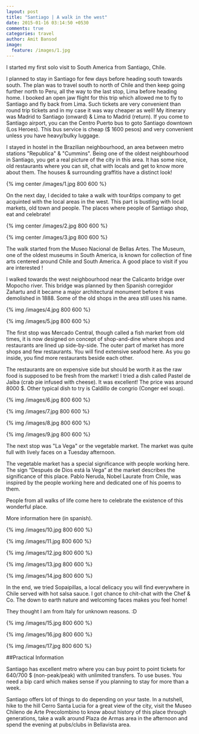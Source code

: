 ```yaml
---
layout: post
title: "Santiago | A walk in the west"
date: 2015-01-16 03:14:50 +0530
comments: true
categories: travel
author: Amit Bansod
image:
  feature: /images/1.jpg
---
```


I started my first solo visit to South America from Santiago, Chile. 

I planned to stay in Santiago for few days before heading south towards south. The plan was to travel south to north of Chile and then keep going further north to Peru, all the way to the last stop, Lima before heading home. I booked an open jaw flight for this trip which allowed me to fly to Santiago and fly back from Lima. Such tickets are very convenient than round trip tickets and in my case it was way cheaper as well! My itinerary was Madrid to Santiago (onward) & Lima to Madrid (return). If you come to Santiago airport, you can the Centro Puerto bus to goto Santiago downtown (Los Heroes). This bus service is cheap ($ 1600 pesos) and very convenient unless you have heavy/bulky luggage.

I stayed in hostel in the Brazilian neighbourhood, an area between metro stations "Republica" & "Cummins". Being one of the oldest neighbourhood in Santiago, you get a real picture of the city in this area. It has some nice, old restaurants where you can sit, chat with locals and get to know more about them. The houses & surrounding graffitis have a distinct look!

{% img center /images/1.jpg 800 600 %}

On the next day, I decided to take a walk with tour4tips company to get acquinted with the local areas in the west. This part is bustling with local markets, old town and people. The places where people of Santiago shop, eat and celebrate!

{% img center /images/2.jpg 800 600 %}

{% img center /images/3.jpg 800 600 %}

The walk started from the Museo Nacional de Bellas Artes. The Museum, one of the oldest museums in South America, is known for collection of fine arts centered around Chile and South America. A good place to visit if you are interested !

I walked towards the west neighbourhood near the Calicanto bridge over Mopocho river. This bridge was planned by then Spanish corregidor Zañartu and it became a major architectural monument before it was demolished in 1888. Some of the old shops in the area still uses his name.

{% img /images/4.jpg 800 600 %}

{% img /images/5.jpg 800 600 %}

The first stop was Mercado Central, though called a fish market from old times, it is now designed on concept of shop-and-dine where shops and restaurants are lined up side-by-side. The outer part of market has more shops and few restaurants. You will find extensive seafood here. As you go inside, you find more restaurants beside each other.

The restaurants are on expensive side but should be worth it as the raw food is supposed to be fresh from the market! I tried a dish called Pastel de Jaiba (crab pie infused with cheese). It was excellent! The price was around 8000 $. Other typical dish to try is Caldillo de congrio (Conger eel soup).

{% img /images/6.jpg 800 600 %}

{% img /images/7.jpg 800 600 %}

{% img /images/8.jpg 800 600 %} 

{% img /images/9.jpg 800 600 %}

The next stop was "La Vega" or the vegetable market. The market was quite full with lively faces on a Tuesday afternoon.

The vegetable market has a special significance with people working here. The sign “Después de Dios está la Vega” at the market describes the significance of this place. Pablo Neruda, Nobel Laurate from Chile, was inspired by the people working here and dedicated one of his poems to them.

People from all walks of life come here to celebrate the existence of this wonderful place.

More information here (in spanish).

{% img /images/10.jpg 800 600 %}

{% img /images/11.jpg 800 600 %}

{% img /images/12.jpg 800 600 %}

{% img /images/13.jpg 800 600 %}

{% img /images/14.jpg 800 600 %}

In the end, we tried Sopaipillas, a local delicacy you will find everywhere in Chile served with hot salsa sauce. I got chance to chit-chat with the Chef & Co. The down to earth nature and welcoming faces makes you feel home!

They thought I am from Italy for unknown reasons. :D

{% img /images/15.jpg 800 600 %}

{% img /images/16.jpg 800 600 %}

{% img /images/17.jpg 800 600 %}

##Practical Information

Santiago has excellent metro where you can buy point to point tickets for 640/700 $ (non-peak/peak) with unlimited transfers. To use buses. You need a bip card which makes sense if you planning to stay for more than a week.

Santiago offers lot of things to do depending on your taste. In a nutshell, hike to the hill Cerro Santa Lucia for a great view of the city, visit the Museo Chileno de Arte Precolombino to know about history of this place through generations, take a walk around Plaza de Armas area in the afternoon and spend the evening at pubs/clubs in Bellavista area.
